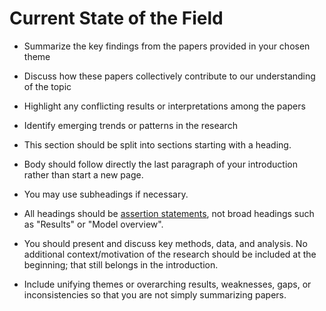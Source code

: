 # Current State of the Field

-   Summarize the key findings from the papers provided in your chosen theme
-   Discuss how these papers collectively contribute to our understanding of the topic
-   Highlight any conflicting results or interpretations among the papers
-   Identify emerging trends or patterns in the research

-   This section should be split into sections starting with a heading.
-   Body should follow directly the last paragraph of your introduction rather than start a new page.
-   You may use subheadings if necessary.
-   All headings should be [assertion statements](resources:presenting:design-frameworks), not broad headings such as "Results" or "Model overview".
-   You should present and discuss key methods, data, and analysis.
    No additional context/motivation of the research should be included at the beginning; that still belongs in the introduction.
-   Include unifying themes or overarching results, weaknesses, gaps, or inconsistencies so that you are not simply summarizing papers.
